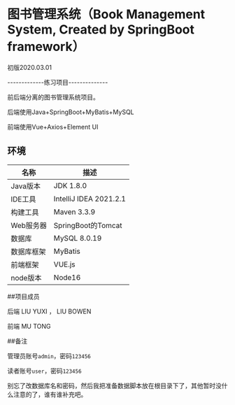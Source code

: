 # 图书管理系统（Book Management System, Created by SpringBoot framework）

初版2020.03.01

-------------练习项目--------------

前后端分离的图书管理系统项目。

后端使用Java+SpringBoot+MyBatis+MySQL

前端使用Vue+Axios+Element UI

## 环境

| 名称      | 描述                                     |
| --------- | ---------------------------------------- |
| Java版本  | JDK 1.8.0                                |
| IDE工具   | IntelliJ IDEA 2021.2.1 |
| 构建工具  | Maven 3.3.9                              |
| Web服务器 | SpringBoot的Tomcat                   |
| 数据库    | MySQL 8.0.19                                |
| 数据库框架    | MyBatis                                |
| 前端框架    | VUE.js                                |
| node版本    | Node16                                |

##项目成员

后端 LIU YUXI ， LIU BOWEN
    
前端 MU TONG

##备注

管理员账号`admin`，密码`123456`

读者账号`user`，密码`123456`

别忘了改数据库名和密码，然后我把准备数据脚本放在根目录下了，其他暂时没什么注意的了，谁有谁补充吧。






